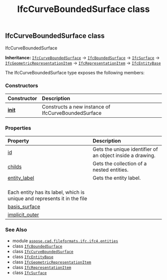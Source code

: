 ﻿---
title: IfcCurveBoundedSurface class
second_title: Aspose.CAD for Python via .NET API References
description: 
type: docs
weight: 1630
url: /python-net/aspose.cad.fileformats.ifc.ifc4.entities/ifccurveboundedsurface/
is_root: false
---

## IfcCurveBoundedSurface class

IfcCurveBoundedSurface



**Inheritance:** [`IfcCurveBoundedSurface`](/cad/python-net/aspose.cad.fileformats.ifc.ifc4.entities/ifccurveboundedsurface) → 
[`IfcBoundedSurface`](/cad/python-net/aspose.cad.fileformats.ifc.ifc4.entities/ifcboundedsurface) → 
[`IfcSurface`](/cad/python-net/aspose.cad.fileformats.ifc.ifc4.entities/ifcsurface) → 
[`IfcGeometricRepresentationItem`](/cad/python-net/aspose.cad.fileformats.ifc.ifc4.entities/ifcgeometricrepresentationitem) → 
[`IfcRepresentationItem`](/cad/python-net/aspose.cad.fileformats.ifc.ifc4.entities/ifcrepresentationitem) → 
[`IfcEntityBase`](/cad/python-net/aspose.cad.fileformats.ifc/ifcentitybase)



The IfcCurveBoundedSurface type exposes the following members:

### Constructors
| Constructor | Description |
| :- | :- |
| [__init__](/cad/python-net/aspose.cad.fileformats.ifc.ifc4.entities/ifccurveboundedsurface/__init__/#) | Constructs a new instance of IfcCurveBoundedSurface |


### Properties
| Property | Description |
| :- | :- |
| [id](/cad/python-net/aspose.cad.fileformats.ifc.ifc4.entities/ifccurveboundedsurface/id) | Gets the unique identifier of an object inside a drawing. |
| [childs](/cad/python-net/aspose.cad.fileformats.ifc.ifc4.entities/ifccurveboundedsurface/childs) | Gets the collection of a nested entities. |
| [entity_label](/cad/python-net/aspose.cad.fileformats.ifc.ifc4.entities/ifccurveboundedsurface/entity_label) | Gets the entity label.<br/>Each entity has its label, which is unique and represents it in the file |
| [basis_surface](/cad/python-net/aspose.cad.fileformats.ifc.ifc4.entities/ifccurveboundedsurface/basis_surface) |  |
| [implicit_outer](/cad/python-net/aspose.cad.fileformats.ifc.ifc4.entities/ifccurveboundedsurface/implicit_outer) |  |



### See Also
* module [`aspose.cad.fileformats.ifc.ifc4.entities`](..)
* class [`IfcBoundedSurface`](/cad/python-net/aspose.cad.fileformats.ifc.ifc4.entities/ifcboundedsurface)
* class [`IfcCurveBoundedSurface`](/cad/python-net/aspose.cad.fileformats.ifc.ifc4.entities/ifccurveboundedsurface)
* class [`IfcEntityBase`](/cad/python-net/aspose.cad.fileformats.ifc/ifcentitybase)
* class [`IfcGeometricRepresentationItem`](/cad/python-net/aspose.cad.fileformats.ifc.ifc4.entities/ifcgeometricrepresentationitem)
* class [`IfcRepresentationItem`](/cad/python-net/aspose.cad.fileformats.ifc.ifc4.entities/ifcrepresentationitem)
* class [`IfcSurface`](/cad/python-net/aspose.cad.fileformats.ifc.ifc4.entities/ifcsurface)
